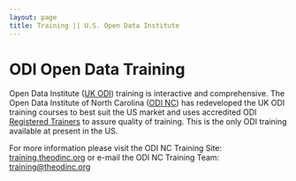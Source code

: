 ```yaml
---
layout: page
title: Training || U.S. Open Data Institute
---
```


# ODI Open Data Training

Open Data Institute (<a title="ODI Website" href="http://theodi.org" target="_blank">UK ODI</a>) training is interactive and comprehensive. The
Open Data Institute of North Carolina (<a title="The ODI NC Website" href="http://theodinc.org" target="_blank">ODI NC</a>) has redeveloped the UK ODI
training courses to best suit the US market and uses accredited ODI
<a title="What is an ODI Registered Trainer?" href="http://theodi.org/what-is-an-odi-registered-trainer" target="_blank">Registered Trainers</a> to assure quality of training. This is the only
ODI training available at present in the US.

For more information please visit the ODI NC Training Site: <a title="ODI NC Training Site" href="http://training.theodinc.org" target="_blank">training.theodinc.org</a>
or e-mail the ODI NC Training Team: <a title="ODI NC Training E-mail" href="mailto:training@theodinc.org?subject=Contact from US ODI Website" target="_blank">training@theodinc.org</a>
